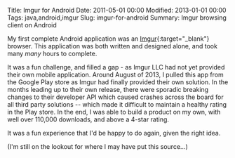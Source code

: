 Title: Imgur for Android
Date: 2011-05-01 00:00
Modified: 2013-01-01 00:00
Tags: java,android,imgur
Slug: imgur-for-android
Summary: Imgur browsing client on Android

My first complete Android application was an [Imgur](http://imgur.com){:target="_blank"} browser. This application was both written and designed alone, and took many *many* hours to complete.

It was a fun challenge, and filled a gap - as Imgur LLC had not yet provided their own mobile application. Around August of 2013, I pulled this app from the Google Play store as Imgur had finally provided their own solution. In the months leading up to their own release, there were sporadic breaking changes to their developer API which caused crashes across the board for all third party solutions -- which made it difficult to maintain a healthy rating in the Play store. In the end, I was able to build a product on my own, with well over 110,000 downloads, and above a 4-star rating.

It was a fun experience that I'd be happy to do again, given the right idea.

(I'm still on the lookout for where I may have put this source...)
